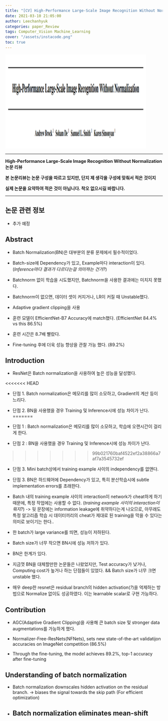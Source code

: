 ```yaml
---
title: "[CV] High-Performance Large-Scale Image Recognition Without Normalization"
date: 2021-03-10 21:05:00
author: Leechanhyuk
categories: paper_Review
tags: Computer_Vision Machine_Learning
cover: "/assets/instacode.png"
toc: true
---
```


<img src="/assets/image/High-performance/frontdoor.PNG" width="450px" height="300px" title="title" alt="title">


* * *

**High-Performance Large-Scale Image Recognition Without Normalization논문 리뷰**

**본 논문리뷰는 논문 구성을 따르고 있지만, 단지 제 생각을 구성에 맞춰서 적은 것이지**

**실제 논문을 요약하여 적은 것이 아닙니다. 착오 없으시길 바랍니다.**

* * *

## 논문 관련 정보

 - 추가 예정

## Abstract

 - Batch Normalization(BN)은 대부분의 분류 문제에서 필수적이었다.

 - Batch-size에 Dependency가 있고, Example마다 interaction이 있다. (*Inference마다 결과가 다르다는걸 의미하는 건가?*)

 - Batchnorm 없이 학습을 시도했지만, Batchnorm을 사용한 결과에는 미치지 못했다.

 - Batchnorm이 없으면, 데이터 셋이 커지거나, LR이 커질 때 Unstable했다.

 - Adaptive gradient clipping을 사용

 - 훈련 모델이 EfficientNet-B7 Accuracy에 match했다. (EfficientNet 84.4% vs this 86.5%)

 - 훈련 시간은 8.7배 빨랐다.

 - Fine-tuning 후에 더욱 성능 향상을 관찰 가능 했다. (89.2%)

## Introduction

 - ResNet은 Batch normalization을 사용하여 높은 성능을 달성했다.

<<<<<<< HEAD
 - 단점 1. Batch normalization은 메모리를 많이 소모하고, Gradient의 계산 등이 느리다.

 - 단점 2. BN을 사용했을 경우 Training 및 Inference시에 성능 차이가 난다.
=======
 - 단점 1 : Batch normalization은 메모리를 많이 소모하고, 학습에 오랜시간이 걸리게 한다.

 - 단점 2 : BN을 사용했을 경우 Training 및 Inference시에 성능 차이가 난다.
>>>>>>> 99b021760baf4522ef2a38866a7af7a3545732ef

 - 단점 3. Mini batch상에서 training example 사이의 independency를 없앤다.

 - 단점 3. BN은 하드웨어에 Dependency가 있고, 특히 분산학습시에 subtle implementation errors를 초래한다.

 - Batch 내의 training example 사이의 interaction이 network가 cheat하게 하기 때문에, 특정 작업에는 사용할 수 없다. (*training example 사이의 interaction이 뭐지?*) -> 뒷 문장에는 information leakage에 취약하다는게 나오므로, 아무래도 특정 알고리즘 학습 시 데이터끼리의 cheat가 제대로 된 training을 막을 수 있다는 의미로 보이기는 한다..

 - 한 batch가 large variance를 띄면, 성능이 저하된다.

 - Batch size가 너무 작으면 BN시에 성능 저하가 있다.

 - BN은 한계가 있다.

 - 지금껏 BN을 대체할만한 논문들은 나왔었지만, Test accuracy가 낮거나, Computing cost가 높거나 하는 단점들이 있었다. && Batch size가 너무 크면 unstable 했다.

 - 매우 deep한 resnet은 residual branch의 hidden activation(*?*)을 억제하는 방법으로 Normalize 없이도 성공하였다. 이는 learnable scalar로 구현 가능하다.

## Contribution

 - AGC(Adaptive Gradient Clipping)을 사용해 큰 batch size 및 stronger data augmentations를 가능하게 했다.

 - Normalizer-Free-ResNets(NFNets), sets new state-of-the-art validatijon accuracies on ImageNet competition (86.5%)

 - Through the fine-tuning, the model achieves 89.2%, top-1 accuracy after fine-tuning

## Understanding of batch normalization

 - Batch normalization downscales hidden activation on the residual branch. -> biases the signal towards the skip path (For efficient optimization)

 - Batch normalization eliminates mean-shift
   - 











